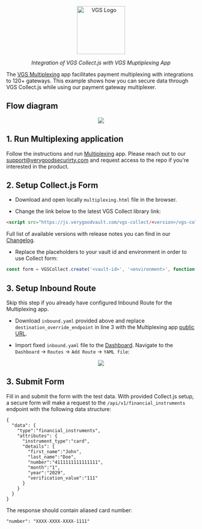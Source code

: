 <p align="center"><a href="https://www.verygoodsecurity.com/"><img src="https://avatars0.githubusercontent.com/u/17788525" width="128" alt="VGS Logo"></a></p>
<p align="center"><i>Integration of VGS Collect.js with VGS Muptiplexing App</i></p>

The [VGS Multiplexing](https://github.com/verygoodsecurity/multiplexing/blob/master/integration/README.md) app facilitates payment multiplexing with integrations to 120+ gateways. This example shows how you can secure data through VGS Collect.js while using our payment gateway multiplexer.

## Flow diagram

<p align="center">
  <img src="https://api.media.atlassian.com/file/804e00b0-78b7-4738-b6f5-a82224a5e8af/binary?token=eyJhbGciOiJIUzI1NiJ9.eyJpc3MiOiI5N2Y2ODMyNS0yNTlhLTQxZjAtYWQyNi1iYjA4ZmVjZWQyZGQiLCJhY2Nlc3MiOnsidXJuOmZpbGVzdG9yZTpmaWxlOjgwNGUwMGIwLTc4YjctNDczOC1iNmY1LWE4MjIyNGE1ZThhZiI6WyJyZWFkIl19LCJleHAiOjE2MTgwMDYyMjUsIm5iZiI6MTYxNzkyMzI0NX0.FGxs70deJGR5iqb1Ew7Bz467E2KxpTkURST0o5OTUiE&client=97f68325-259a-41f0-ad26-bb08feced2dd&name=multiplexing-runtime-flow.png" />
</p>

## 1. Run Multiplexing application

Follow the instructions and run 
<a href="https://github.com/verygoodsecurity/multiplexing/blob/master/integration/README.md" taraget="_blank">Multiplexing</a> app. 
Please reach out to our <a href="mailto:support@verygoodsecurirty.com">support@verygoodsecurirty.com</a> and request access to the repo if you're interested in the product.

## 2. Setup Collect.js Form

- Download and open locally `multiplexing.html` file in the browser.

- Change the link below to the latest VGS Collect library link:

```html
<script src="https://js.verygoodvault.com/vgs-collect/<version>/vgs-collect.js"></script>
```
Full list of available versions with release notes you can find in our [Changelog](https://www.verygoodsecurity.com/docs/vgs-collect/js/changelog).

- Replace the placeholders to your vault id and environment in order to use Collect form:

```javascript
const form = VGSCollect.create('<vault-id>', '<environment>', function(state) {});
```

## 3. Setup Inbound Route

Skip this step if you already have configured Inbound Route for the Multiplexing app.

- Download `inbound.yaml` provided above and replace `destination_override_endpoint` in line 3 with the Multiplexing app <a href="https://github.com/verygoodsecurity/multiplexing/blob/master/integration/README.md#deployment" target="blank">public URL</a>.

- Import fixed `inbound.yaml` file to the <a href="https://dashboard.verygoodsecurity.com/" target="_blank">Dashboard</a>. Navigate to the `Dashboard` -> `Routes` -> `Add Route` -> `YAML file`:

<p align="center">
<img src="https://media.giphy.com/media/OgBQvlslOaDMeFrHJE/giphy.gif" />
</p>

## 3. Submit Form

Fill in and submit the form with the test data. With provided Collect.js setup, a secure form will make a request to the `/api/v1/financial_instruments` endpoint with the following data structure:

```
{
  "data": {
    "type":"financial_instruments",
    "attributes": {
      "instrument_type":"card",
      "details": {
        "first_name":"John",
        "last_name":"Doe",
        "number":"4111111111111111",
        "month":"1",
        "year":"2029",
        "verification_value":"111"
      }
    }
  }
}
```

The response should contain aliased card number:

```
"number": "XXXX-XXXX-XXXX-1111"
